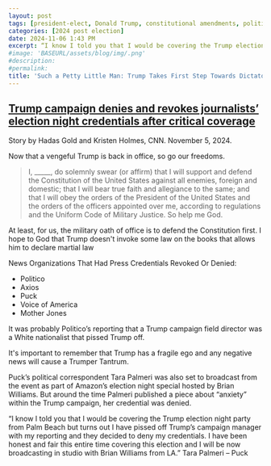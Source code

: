 ```yaml
---
layout: post
tags: [president-elect, Donald Trump, constitutional amendments, politics, first amendment, freedom of speech, freedomof press]
categories: [2024 post election]
date: 2024-11-06 1:43 PM
excerpt: “I know I told you that I would be covering the Trump election night party from Palm Beach but turns out I have pissed off Trump’s campaign manager with my reporting and they decided to deny my credentials. I have been honest and fair this entire time covering this election and I will be now broadcasting in studio with Brian Williams from LA.” Tara Palmeri – Puck"
#image: 'BASEURL/assets/blog/img/.png'
#description:
#permalink:
title: 'Such a Petty Little Man: Trump Takes First Step Towards Dictatorship: Goodbye First Amendment. Hello State-Run Media!'
---
```



##  [Trump campaign denies and revokes journalists’ election night credentials after critical coverage](https://www.cnn.com/2024/11/05/media/trump-revokes-journalists-election-night-credentials)

Story by Hadas Gold and Kristen Holmes, CNN. November 5, 2024.

Now that a vengeful Trump is back in office, so go our freedoms. 

> I, _____, do solemnly swear (or affirm) that I will support and defend the Constitution of the United States against all enemies, foreign and domestic; that I will bear true faith and allegiance to the same; and that I will obey the orders of the President of the United States and the orders of the officers appointed over me, according to regulations and the Uniform Code of Military Justice. So help me God.

At least, for us, the military oath of office is to defend the Constitution first. I hope to God that Trump doesn't invoke some law on the books that allows him to declare martial law

News Organizations That Had Press Credentials Revoked Or Denied:

- Politico
- Axios
- Puck
- Voice of America
- Mother Jones

It was probably Politico’s reporting that a Trump campaign field director was a White nationalist that pissed Trump off.

It's important to remember that Trump has a fragile ego and any negative news will cause a Trumper Tantrum.

Puck’s political correspondent Tara Palmeri was also set to broadcast from the event as part of Amazon’s election night special hosted by Brian Williams. But around the time Palmeri published a piece about “anxiety” within the Trump campaign, her credential was denied.

“I know I told you that I would be covering the Trump election night party from Palm Beach but turns out I have pissed off Trump’s campaign manager with my reporting and they decided to deny my credentials. I have been honest and fair this entire time covering this election and I will be now broadcasting in studio with Brian Williams from LA.” Tara Palmeri – Puck
